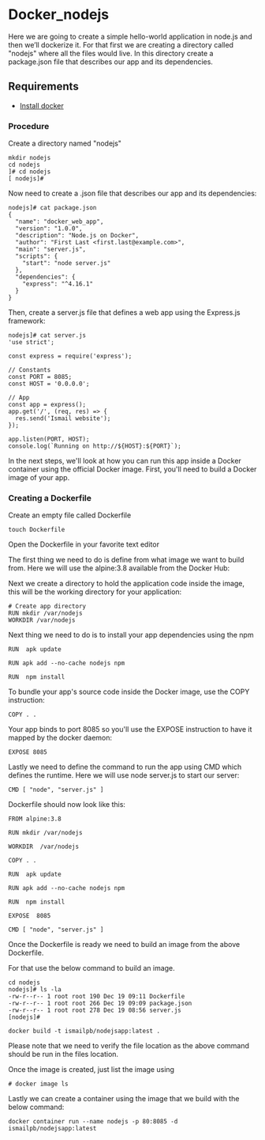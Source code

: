 # Docker_nodejs

Here we are going to create a simple hello-world application in node.js and then we’ll dockerize it. For that first we are creating a directory called "nodejs" where all the files would live. In this directory create a package.json file that describes our app and its dependencies.

## Requirements

- [Install docker](https://docs.docker.com/engine/install/)

### Procedure

Create a directory named "nodejs"

```
mkdir nodejs
cd nodejs
]# cd nodejs
[ nodejs]# 
```
Now need to create a .json file  that describes our app and its dependencies:
```
nodejs]# cat package.json
{
  "name": "docker_web_app",
  "version": "1.0.0",
  "description": "Node.js on Docker",
  "author": "First Last <first.last@example.com>",
  "main": "server.js",
  "scripts": {
    "start": "node server.js"
  },
  "dependencies": {
    "express": "^4.16.1"
  }
}

```

Then, create a server.js file that defines a web app using the Express.js framework:

```
nodejs]# cat server.js
'use strict';

const express = require('express');

// Constants
const PORT = 8085;
const HOST = '0.0.0.0';

// App
const app = express();
app.get('/', (req, res) => {
  res.send('Ismail website');
});

app.listen(PORT, HOST);
console.log(`Running on http://${HOST}:${PORT}`);
```

In the next steps, we'll look at how you can run this app inside a Docker container using the official Docker image. First, you'll need to build a Docker image of your app.

### Creating a Dockerfile

Create an empty file called Dockerfile

```
touch Dockerfile

```
Open the Dockerfile in your favorite text editor

The first thing we need to do is define from what image we want to build from. Here we will use the alpine:3.8 available from the Docker Hub:

Next we create a directory to hold the application code inside the image, this will be the working directory for your application:
```
# Create app directory
RUN mkdir /var/nodejs
WORKDIR /var/nodejs
```
Next thing we need to do is to install your app dependencies using the npm

```
RUN  apk update

RUN apk add --no-cache nodejs npm

RUN  npm install
```
To bundle your app's source code inside the Docker image, use the COPY instruction:
```
COPY . .
```
Your app binds to port 8085 so you'll use the EXPOSE instruction to have it mapped by the docker daemon:

```
EXPOSE 8085
```

Lastly we need to define the command to run the app using CMD which defines the runtime. Here we will use node server.js to start our server:
```
CMD [ "node", "server.js" ]
```

Dockerfile should now look like this:

```
FROM alpine:3.8

RUN mkdir /var/nodejs
    
WORKDIR  /var/nodejs

COPY . .

RUN  apk update

RUN apk add --no-cache nodejs npm

RUN  npm install 

EXPOSE  8085

CMD [ "node", "server.js" ]
```
Once the Dockerfile is ready we need to build an image from the above Dockerfile.

For that use the below command to build an image.
```
cd nodejs
nodejs]# ls -la
-rw-r--r-- 1 root root 190 Dec 19 09:11 Dockerfile
-rw-r--r-- 1 root root 266 Dec 19 09:09 package.json
-rw-r--r-- 1 root root 278 Dec 19 08:56 server.js
[nodejs]#
```
```
docker build -t ismailpb/nodejsapp:latest .

```
Please note that we need to verify the file location as the above command should be run in the files location.

Once the image is created, just list the image using
```
# docker image ls

```
Lastly we can create a container using the image that we build with the below command:

```
docker container run --name nodejs -p 80:8085 -d ismailpb/nodejsapp:latest
```






